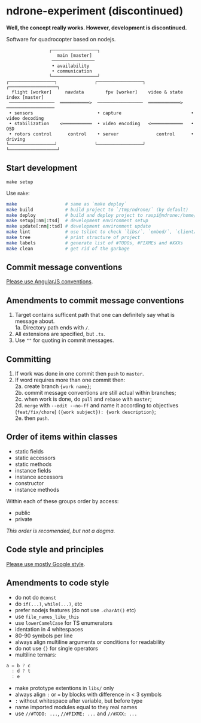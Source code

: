 ndrone-experiment (discontinued)
================================
**Well, the concept really works. However, development is discontinued.**

Software for quadrocopter based on nodejs.

                    ┌─────────────────┐
                       main [master]
                     ────────────────
                     • availability
                     • communication
                    └─────────────────┘
    ┌─────────────────┐              ┌─────────────────┐               ┌──────────────────┐
      flight [worker]     navdata        fpv [worker]    video & state    index [master]
     ─────────────────  ═══════════>  ─────────────────  ════════════>  ──────────────────
     • sensors                        • capture                          • video decoding
     • stabilization    <═══════════  • video encoding   <════════════   • OSD
     • rotors control      control    • server              control      • driving
    └─────────────────┘              └─────────────────┘               └──────────────────┘

Start development
-----------------
`make setup`

Use `make`:
```sh
make                  # same as `make deploy`
make build            # build project to `/tmp/ndrone/` (by default)
make deploy           # build and deploy project to raspi@ndrone:/home/ndrone (by default)
make setup[:nm|:tsd]  # development environment setup
make update[:nm|:tsd] # development environment update
make lint             # use tslint to check `libs/`, `embed/`, `client/` and `shared/`
make tree             # print structure of project
make labels           # generate list of #TODOs, #FIXMEs and #XXXs
make clean            # get rid of the garbage
```

Commit message conventions
--------------------------
[Please use AngularJS conventions](https://docs.google.com/document/d/1QrDFcIiPjSLDn3EL15IJygNPiHORgU1_OOAqWjiDU5Y/edit#).

Amendments to commit message conventions
----------------------------------------
1. Target contains sufficent path that one can definitely say what is message about.  
  1a. Directory path ends with `/`.
2. All extensions are specified, but `.ts`.
3. Use `""` for quoting in commit messages.

Committing
----------
1. If work was done in one commit then `push` to `master`.  
2. If word requires more than one commit then:  
  2a. create branch `{work name}`;  
  2b. commit message conventions are still actual within branches;  
  2c. when work is done, do `pull` and `rebase` with `master`;  
  2d. `merge` with `--edit --no-ff` and name it according to objectives (`feat/fix/chore`) `({work subject}): {work description}`;  
  2e. then `push`.

Order of items within classes
-----------------------------
* static fields
* static accessors
* static methods
* instance fields
* instance accessors
* constructor
* instance methods

Within each of these groups order by access:

* public
* private

*This order is recomended, but not a dogma.*

Code style and principles
-------------------------
[Please use mostly Google style](https://google-styleguide.googlecode.com/svn/trunk/javascriptguide.xml).

Amendments to code style
------------------------
* do not do `@const`
* do `if(...)`, `while(...)`, etc
* prefer nodejs features (do not use `.charAt()` etc)
* use `file_names_like_this`
* use `lowerCamelCase` for TS enumerators
* identation in 4 whitespaces
* 80-90 symbols per line
* always align multiline arguments or conditions for readability
* do not use `{}` for single operators
* multiline ternars:

```javascript
a = b ? c
  : d ? t
  : e
```  

* make prototype extentions in `libs/` only
* always align `:` or `=` by blocks with difference in < 3 symbols
* `:` without whitespace after variable, but before type
* name imported modules equal to they real names
* use `//#TODO: ...`, `//#FIXME: ...` and `//#XXX: ...`
